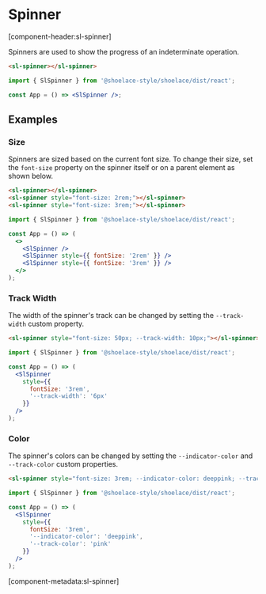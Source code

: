 # Spinner

[component-header:sl-spinner]

Spinners are used to show the progress of an indeterminate operation.

```html preview
<sl-spinner></sl-spinner>
```

```jsx react
import { SlSpinner } from '@shoelace-style/shoelace/dist/react';

const App = () => <SlSpinner />;
```

## Examples

### Size

Spinners are sized based on the current font size. To change their size, set the `font-size` property on the spinner itself or on a parent element as shown below.

```html preview
<sl-spinner></sl-spinner>
<sl-spinner style="font-size: 2rem;"></sl-spinner>
<sl-spinner style="font-size: 3rem;"></sl-spinner>
```

```jsx react
import { SlSpinner } from '@shoelace-style/shoelace/dist/react';

const App = () => (
  <>
    <SlSpinner />
    <SlSpinner style={{ fontSize: '2rem' }} />
    <SlSpinner style={{ fontSize: '3rem' }} />
  </>
);
```

### Track Width

The width of the spinner's track can be changed by setting the `--track-width` custom property.

```html preview
<sl-spinner style="font-size: 50px; --track-width: 10px;"></sl-spinner>
```

```jsx react
import { SlSpinner } from '@shoelace-style/shoelace/dist/react';

const App = () => (
  <SlSpinner
    style={{
      fontSize: '3rem',
      '--track-width': '6px'
    }}
  />
);
```

### Color

The spinner's colors can be changed by setting the `--indicator-color` and `--track-color` custom properties.

```html preview
<sl-spinner style="font-size: 3rem; --indicator-color: deeppink; --track-color: pink;"></sl-spinner>
```

```jsx react
import { SlSpinner } from '@shoelace-style/shoelace/dist/react';

const App = () => (
  <SlSpinner
    style={{
      fontSize: '3rem',
      '--indicator-color': 'deeppink',
      '--track-color': 'pink'
    }}
  />
);
```

[component-metadata:sl-spinner]
